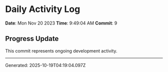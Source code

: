 # Daily Activity Log

**Date**: Mon Nov 20 2023
**Time**: 9:49:04 AM
**Commit**: 9

## Progress Update

This commit represents ongoing development activity.

---
Generated: 2025-10-19T04:19:04.097Z
